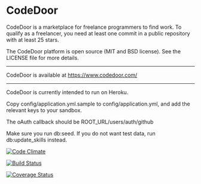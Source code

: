 CodeDoor
========

CodeDoor is a marketplace for freelance programmers to find work.  To qualify as a freelancer, you need at least one commit in a public repository with at least 25 stars.

The CodeDoor platform is open source (MIT and BSD license).  See the LICENSE file for more details.

---------------

CodeDoor is available at https://www.codedoor.com/

---------------

CodeDoor is currently intended to run on Heroku.

Copy config/application.yml.sample to config/application.yml, and add the relevant keys to your sandbox.

The oAuth callback should be ROOT_URL/users/auth/github

Make sure you run db:seed.  If you do not want test data, run db:update_skills instead.

[![Code Climate](https://codeclimate.com/github/CodeDoor/codedoor.png)](https://codeclimate.com/github/CodeDoor/codedoor)

[![Build Status](https://travis-ci.org/CodeDoor/codedoor.png?branch=master)](https://travis-ci.org/CodeDoor/codedoor)

[![Coverage Status](https://coveralls.io/repos/CodeDoor/codedoor/badge.png?branch=master)](https://coveralls.io/r/CodeDoor/codedoor?branch=master)

